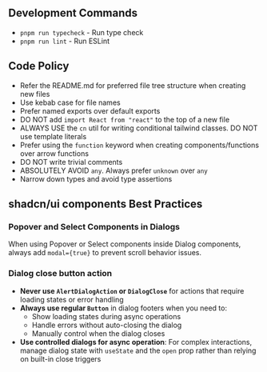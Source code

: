 ## Development Commands

- `pnpm run typecheck` - Run type check
- `pnpm run lint` - Run ESLint

## Code Policy

- Refer the README.md for preferred file tree structure when creating new files
- Use kebab case for file names
- Prefer named exports over default exports
- DO NOT add `import React from "react"` to the top of a new file
- ALWAYS USE the `cn` util for writing conditional tailwind classes. DO NOT use template literals
- Prefer using the `function` keyword when creating components/functions over arrow functions
- DO NOT write trivial comments
- ABSOLUTELY AVOID `any`. Always prefer `unknown` over `any`
- Narrow down types and avoid type assertions

## shadcn/ui components Best Practices

### Popover and Select Components in Dialogs

 When using Popover or Select components inside Dialog components, always add `modal={true}` to prevent scroll behavior issues.
 
### Dialog close button action

- **Never use `AlertDialogAction` or `DialogClose`** for actions that require loading states or error handling
- **Always use regular `Button`** in dialog footers when you need to:
  - Show loading states during async operations
  - Handle errors without auto-closing the dialog
  - Manually control when the dialog closes
- **Use controlled dialogs for async operation**: For complex interactions, manage dialog state with `useState` and the `open` prop rather than relying on built-in close triggers
